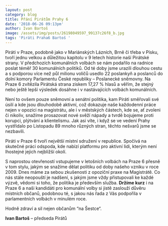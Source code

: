 ```yaml
---
layout: post
category: blog
title: Přání Pirátům Prahy 6
date: '2018-06-26 09:13pm'
author: Ivan Bartoš
image: /assets/img/posts/26198049597_99137c26f8_b.jpg
tags: 'Piráti Praha6 Bartoš '
---
```

Piráti v Praze, podobně jako v Mariánských Lázních, Brně či třeba v Písku, tvoří jednu velkou a důležitou kapitolu v 9 letech historie naší Pirátské strany. V předchozích komunálních volbách se nám podařilo na radnice poslat téměř 30 komunálních politiků. Od té doby jsme urazili dlouhou cestu a s podporou více než půl milionu voličů usedlo 22 poslankyň a poslanců do dolní komory Parlamentu České republiky – Poslanecké sněmovny. Na Praze 6 zvítězila  Pirátská strana ziskem 17,27 % hlasů a věřím, že stejný nebo ještě lepší výsledek dosáhne i v nastávajících volbách komunálních.

Není to ovšem pouze sněmovní a senátní politika, kam Piráti směřovali své úsilí a kde jsou dlouhodobě aktivní, což dokazuje naše každodenní práce nejen v opozici na magistrátu, ale i v městských částech, kde se, ať zvoleni či nikoliv, snažíme prosazovat nové svěží nápady a tvrdě bojujeme proti korupci, plýtvání a klientelismu. Jak asi víte, i když se ve vedení Prahy vystřídalo po Listopadu 89 mnoho různých stran, těchto nešvarů jsme se nezbavili.

Piráti v Praze 6 tvoří největší místní sdružení v republice. Spočívá na skutečné práci odspoda, kde nabízí platformu pro aktivní lidi, kterým není lhostejné jejich nejbližší okolí. 

S naprostou otevřeností vstupujeme v letošních volbách na Praze 6 přesně v tom stylu, jakým se snažíme dělat politiku od doby našeho vzniku v roce 2009. Dnes máme za sebou zkušenosti z opoziční praxe na Magistrátě. Co nás stále neopouští je nadšení, s jakým jsme vždy přistupovali ke každé výzvě, vědomi si toho, že politika je především služba. **Držíme kurz** i na Praze 6 a naši kandidáti pro komunální volby si jistě zaslouží důvěru místních občanů, podobnou té, s jakou nás řada z Vás podpořila v parlamentních volbách v minulém roce.

Hodně zdraví a sil nejen občanům “na Šestce“.

**Ivan Bartoš** – předseda Pirátů
